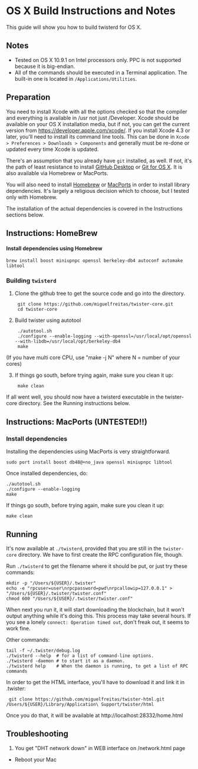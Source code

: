OS X Build Instructions and Notes
====================================
This guide will show you how to build twisterd for OS X.

Notes
-----

* Tested on OS X 10.9.1 on Intel processors only. PPC is not
supported because it is big-endian.
* All of the commands should be executed in a Terminal application. The
built-in one is located in `/Applications/Utilities`.

Preparation
-----------

You need to install Xcode with all the options checked so that the compiler
and everything is available in /usr not just /Developer. Xcode should be
available on your OS X installation media, but if not, you can get the
current version from https://developer.apple.com/xcode/. If you install
Xcode 4.3 or later, you'll need to install its command line tools. This can
be done in `Xcode > Preferences > Downloads > Components` and generally must
be re-done or updated every time Xcode is updated.

There's an assumption that you already have `git` installed, as well. If not,
it's the path of least resistance to install
[GitHub Desktop](https://desktop.github.com/) or
[Git for OS X](https://code.google.com/p/git-osx-installer/). It is also
available via Homebrew or MacPorts.

You will also need to install [Homebrew](http://mxcl.github.io/homebrew/)
or [MacPorts](https://www.macports.org/) in order to install library
dependencies. It's largely a religious decision which to choose, but I tested only with
Homebrew.

The installation of the actual dependencies is covered in the Instructions
sections below.


Instructions: HomeBrew
----------------------

#### Install dependencies using Homebrew

    brew install boost miniupnpc openssl berkeley-db4 autoconf automake libtool

### Building `twisterd`

1. Clone the github tree to get the source code and go into the directory.


        git clone https://github.com/miguelfreitas/twister-core.git
        cd twister-core

2. Build twister using autotool

        ./autotool.sh
        ./configure --enable-logging --with-openssl=/usr/local/opt/openssl --with-libdb=/usr/local/opt/berkeley-db4
        make
(If you have multi core CPU, use "make -j N" where N = number of your cores)

3. If things go south, before trying again, make sure you clean it up:


        make clean

If all went well, you should now have a twisterd executable in the twister-core directory.
See the Running instructions below.

Instructions: MacPorts (UNTESTED!!)
---------------------------------

### Install dependencies

Installing the dependencies using MacPorts is very straightforward.

    sudo port install boost db48@+no_java openssl miniupnpc libtool

Once installed dependencies, do:

    ./autotool.sh
    ./configure --enable-logging
    make

If things go south, before trying again, make sure you clean it up:

    make clean

Running
-------

It's now available at `./twisterd`, provided that you are still in the `twister-core`
directory. We have to first create the RPC configuration file, though.

Run `./twisterd` to get the filename where it should be put, or just try these
commands:

    mkdir -p "/Users/${USER}/.twister"
    echo -e "rpcuser=user\nrpcpassword=pwd\nrpcallowip=127.0.0.1" > "/Users/${USER}/.twister/twister.conf"
    chmod 600 "/Users/${USER}/.twister/twister.conf"

When next you run it, it will start downloading the blockchain, but it won't
output anything while it's doing this. This process may take several hours. If you see a lonely
`connect: Operation timed out`, don't freak out, it seems to work fine.

Other commands:

    tail -f ~/.twister/debug.log
    ./twisterd --help  # for a list of command-line options.
    ./twisterd -daemon # to start it as a daemon.
    ./twisterd help    # When the daemon is running, to get a list of RPC commands

In order to get the HTML interface, you'll have to download it and link it in .twister:

     git clone https://github.com/miguelfreitas/twister-html.git /Users/${USER}/Library/Application\ Support/twister/html

Once you do that, it will be available at http://localhost:28332/home.html

Troubleshooting
-------
1) You get "DHT network down" in WEB interface on /network.html page
 - Reboot your Mac

